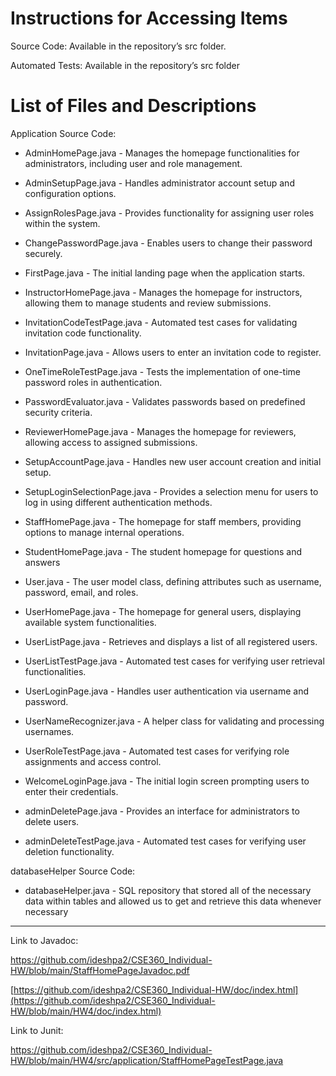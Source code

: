 # Instructions for Accessing Items

Source Code: Available in the repository’s src folder.

Automated Tests: Available in the repository’s src folder

# List of Files and Descriptions

Application Source Code: 

- AdminHomePage.java - Manages the homepage functionalities for administrators, including user and role management.

- AdminSetupPage.java - Handles administrator account setup and configuration options.

- AssignRolesPage.java - Provides functionality for assigning user roles within the system.

- ChangePasswordPage.java - Enables users to change their password securely.

- FirstPage.java - The initial landing page when the application starts.

- InstructorHomePage.java - Manages the homepage for instructors, allowing them to manage students and review submissions.

- InvitationCodeTestPage.java - Automated test cases for validating invitation code functionality.

- InvitationPage.java - Allows users to enter an invitation code to register.

- OneTimeRoleTestPage.java - Tests the implementation of one-time password roles in authentication.

- PasswordEvaluator.java - Validates passwords based on predefined security criteria.

- ReviewerHomePage.java - Manages the homepage for reviewers, allowing access to assigned submissions.

- SetupAccountPage.java - Handles new user account creation and initial setup.

- SetupLoginSelectionPage.java - Provides a selection menu for users to log in using different authentication methods.

- StaffHomePage.java - The homepage for staff members, providing options to manage internal operations.

- StudentHomePage.java - The student homepage for questions and answers

- User.java - The user model class, defining attributes such as username, password, email, and roles.

- UserHomePage.java - The homepage for general users, displaying available system functionalities.

- UserListPage.java - Retrieves and displays a list of all registered users.

- UserListTestPage.java - Automated test cases for verifying user retrieval functionalities.

- UserLoginPage.java - Handles user authentication via username and password.

- UserNameRecognizer.java - A helper class for validating and processing usernames.

- UserRoleTestPage.java - Automated test cases for verifying role assignments and access control.

- WelcomeLoginPage.java - The initial login screen prompting users to enter their credentials.

- adminDeletePage.java - Provides an interface for administrators to delete users.

- adminDeleteTestPage.java - Automated test cases for verifying user deletion functionality.

databaseHelper Source Code: 

- databaseHelper.java - SQL repository that stored all of the necessary data within tables and allowed us to get and retrieve this data whenever necessary

_______

Link to Javadoc: 

https://github.com/ideshpa2/CSE360_Individual-HW/blob/main/StaffHomePageJavadoc.pdf

[https://github.com/ideshpa2/CSE360_Individual-HW/doc/index.html](https://github.com/ideshpa2/CSE360_Individual-HW/blob/main/HW4/doc/index.html)

Link to Junit: 

https://github.com/ideshpa2/CSE360_Individual-HW/blob/main/HW4/src/application/StaffHomePageTestPage.java 

